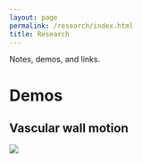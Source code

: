 ```yaml
---
layout: page
permalink: /research/index.html
title: Research
---
```


Notes, demos, and links.

# Demos

## Vascular wall motion

<div class="third">
<img src="https://jdq818.github.io/images/research/vesselwall.gif">
<!-- <iframe width="420" height="315" src="https://jdq818.github.io/images/research/vesselwall.wmv" frameborder="0" allowfullscreen></iframe> -->
</div>
<br>